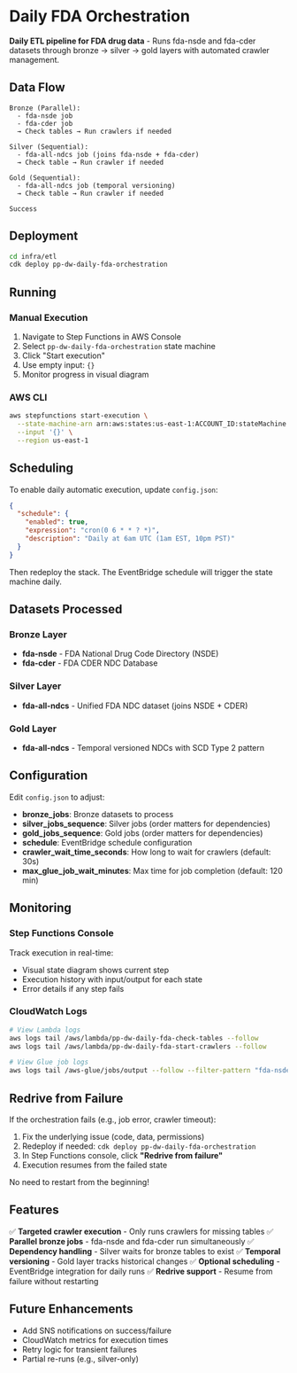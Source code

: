 # Daily FDA Orchestration

**Daily ETL pipeline for FDA drug data** - Runs fda-nsde and fda-cder datasets through bronze → silver → gold layers with automated crawler management.

## Data Flow

```
Bronze (Parallel):
  - fda-nsde job
  - fda-cder job
  → Check tables → Run crawlers if needed

Silver (Sequential):
  - fda-all-ndcs job (joins fda-nsde + fda-cder)
  → Check table → Run crawler if needed

Gold (Sequential):
  - fda-all-ndcs job (temporal versioning)
  → Check table → Run crawler if needed

Success
```

## Deployment

```bash
cd infra/etl
cdk deploy pp-dw-daily-fda-orchestration
```

## Running

### Manual Execution

1. Navigate to Step Functions in AWS Console
2. Select `pp-dw-daily-fda-orchestration` state machine
3. Click "Start execution"
4. Use empty input: `{}`
5. Monitor progress in visual diagram

### AWS CLI

```bash
aws stepfunctions start-execution \
  --state-machine-arn arn:aws:states:us-east-1:ACCOUNT_ID:stateMachine:pp-dw-daily-fda-orchestration \
  --input '{}' \
  --region us-east-1
```

## Scheduling

To enable daily automatic execution, update `config.json`:

```json
{
  "schedule": {
    "enabled": true,
    "expression": "cron(0 6 * * ? *)",
    "description": "Daily at 6am UTC (1am EST, 10pm PST)"
  }
}
```

Then redeploy the stack. The EventBridge schedule will trigger the state machine daily.

## Datasets Processed

### Bronze Layer
- **fda-nsde** - FDA National Drug Code Directory (NSDE)
- **fda-cder** - FDA CDER NDC Database

### Silver Layer
- **fda-all-ndcs** - Unified FDA NDC dataset (joins NSDE + CDER)

### Gold Layer
- **fda-all-ndcs** - Temporal versioned NDCs with SCD Type 2 pattern

## Configuration

Edit `config.json` to adjust:

- **bronze_jobs**: Bronze datasets to process
- **silver_jobs_sequence**: Silver jobs (order matters for dependencies)
- **gold_jobs_sequence**: Gold jobs (order matters for dependencies)
- **schedule**: EventBridge schedule configuration
- **crawler_wait_time_seconds**: How long to wait for crawlers (default: 30s)
- **max_glue_job_wait_minutes**: Max time for job completion (default: 120 min)

## Monitoring

### Step Functions Console

Track execution in real-time:
- Visual state diagram shows current step
- Execution history with input/output for each state
- Error details if any step fails

### CloudWatch Logs

```bash
# View Lambda logs
aws logs tail /aws/lambda/pp-dw-daily-fda-check-tables --follow
aws logs tail /aws/lambda/pp-dw-daily-fda-start-crawlers --follow

# View Glue job logs
aws logs tail /aws-glue/jobs/output --follow --filter-pattern "fda-nsde"
```

## Redrive from Failure

If the orchestration fails (e.g., job error, crawler timeout):

1. Fix the underlying issue (code, data, permissions)
2. Redeploy if needed: `cdk deploy pp-dw-daily-fda-orchestration`
3. In Step Functions console, click **"Redrive from failure"**
4. Execution resumes from the failed state

No need to restart from the beginning!

## Features

✅ **Targeted crawler execution** - Only runs crawlers for missing tables
✅ **Parallel bronze jobs** - fda-nsde and fda-cder run simultaneously
✅ **Dependency handling** - Silver waits for bronze tables to exist
✅ **Temporal versioning** - Gold layer tracks historical changes
✅ **Optional scheduling** - EventBridge integration for daily runs
✅ **Redrive support** - Resume from failure without restarting

## Future Enhancements

- Add SNS notifications on success/failure
- CloudWatch metrics for execution times
- Retry logic for transient failures
- Partial re-runs (e.g., silver-only)
